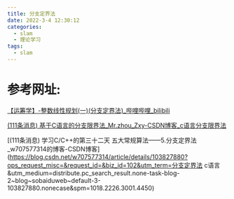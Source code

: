 ```yaml
---
title: 分支定界法
date: 2022-3-4 12:30:12
categories:
  - slam
  - 理论学习
tags:
  - slam
---
```


# 参考网址:

 [【运筹学】-整数线性规划(一)(分支定界法)_哔哩哔哩_bilibili](https://www.bilibili.com/video/BV1o3411a7Rk?from=search&seid=11315131370414161915&spm_id_from=333.337.0.0) 

 [(111条消息) 基于C语言的分支限界法_Mr.zhou_Zxy-CSDN博客_c语言分支限界法](https://blog.csdn.net/m0_51197424/article/details/116864477?ops_request_misc=%7B%22request%5Fid%22%3A%22164638609416780261946811%22%2C%22scm%22%3A%2220140713.130102334.pc%5Fblog.%22%7D&request_id=164638609416780261946811&biz_id=0&utm_medium=distribute.pc_search_result.none-task-blog-2~blog~first_rank_ecpm_v1~rank_v31_ecpm-2-116864477.nonecase&utm_term=分支定界法+c语言&spm=1018.2226.3001.4450) 

 [(111条消息) 学习C/C++的第三十二天 五大常规算法——5.分支定界法_w707577314的博客-CSDN博客](https://blog.csdn.net/w707577314/article/details/103827880?ops_request_misc=&request_id=&biz_id=102&utm_term=分支定界法 c语言&utm_medium=distribute.pc_search_result.none-task-blog-2~blog~sobaiduweb~default-3-103827880.nonecase&spm=1018.2226.3001.4450) 

